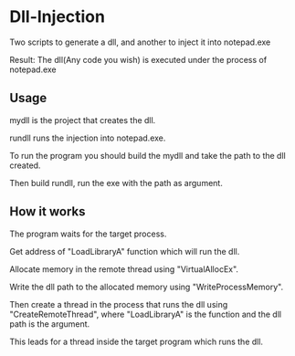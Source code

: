 # Dll-Injection
Two scripts to generate a dll, and another to inject it into notepad.exe

Result: The dll(Any code you wish) is executed under the process of notepad.exe

## Usage
mydll is the project that creates the dll.

rundll runs the injection into notepad.exe.

To run the program you should build the mydll and take the path to the dll created.

Then build rundll, run the exe with the path as argument.

## How it works
The program waits for the target process.

Get address of "LoadLibraryA"  function which will run the dll.

Allocate memory in the remote thread using "VirtualAllocEx".

Write the dll path to the allocated memory using "WriteProcessMemory".

Then create a thread in the process that runs the dll using "CreateRemoteThread", where "LoadLibraryA" is the function and the dll path is the argument.

This leads for a thread inside the target program which runs the dll.